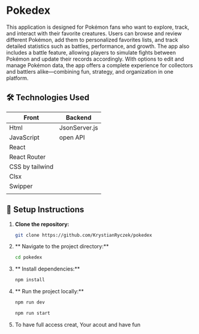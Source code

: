 # Pokedex

This application is designed for Pokémon fans who want to explore, track, and interact with their favorite creatures. Users can browse and review different Pokémon, add them to personalized favorites lists, and track detailed statistics such as battles, performance, and growth. The app also includes a battle feature, allowing players to simulate fights between Pokémon and update their records accordingly. With options to edit and manage Pokémon data, the app offers a complete experience for collectors and battlers alike—combining fun, strategy, and organization in one platform.


## 🛠️ Technologies Used

| Front           | Backend       |
|-----------------|---------------|
| Html            | JsonServer.js |
| JavaScript      | open API      |
| React           |               |
| React Router    |               |
| CSS by tailwind |               |
| Clsx            |               |
| Swipper         |               |
|                 |               |

## 🚀 Setup Instructions

1. **Clone the repository:**
   ```bash
   git clone https://github.com/KrystianRyczek/pokedex
2. ** Navigate to the project directory:**
   ```bash
   cd pokedex
   ```
3. ** Install dependencies:**
   ```bash
   npm install
   ```
4. ** Run the project locally:**
   ```bash
   npm run dev
   ```
   ```bash
   npm run start
   ```
5. To have full access creat, Your acout and have fun


